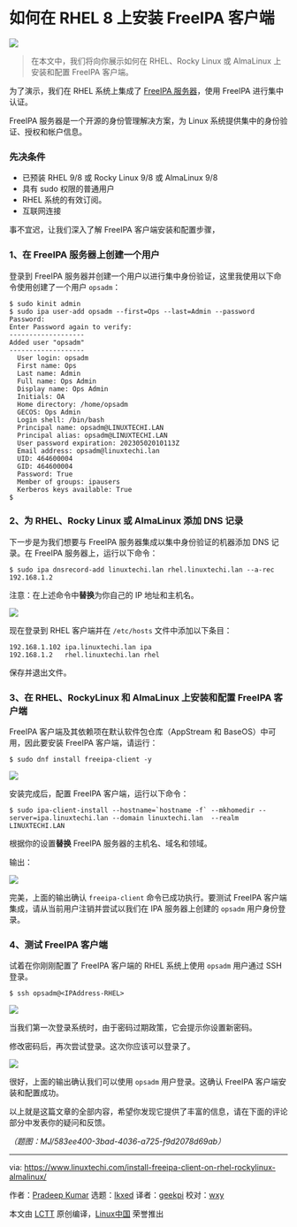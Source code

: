 [#]: subject: "How to Install FreeIPA Client on RHEL | Rocky Linux | AlmaLinux"
[#]: via: "https://www.linuxtechi.com/install-freeipa-client-on-rhel-rockylinux-almalinux/"
[#]: author: "Pradeep Kumar https://www.linuxtechi.com/author/pradeep/"
[#]: collector: "lkxed"
[#]: translator: "geekpi"
[#]: reviewer: "wxy"
[#]: publisher: "wxy"
[#]: url: "https://linux.cn/article-15806-1.html"

如何在 RHEL 8 上安装 FreeIPA 客户端
======

![][0]

> 在本文中，我们将向你展示如何在 RHEL、Rocky Linux 或 AlmaLinux 上安装和配置 FreeIPA 客户端。

为了演示，我们在 RHEL 系统上集成了 [FreeIPA 服务器][6]，使用 FreeIPA 进行集中认证。

FreeIPA 服务器是一个开源的身份管理解决方案，为 Linux 系统提供集中的身份验证、授权和帐户信息。

### 先决条件

- 已预装 RHEL 9/8 或 Rocky Linux 9/8 或 AlmaLinux 9/8
- 具有 sudo 权限的普通用户
- RHEL 系统的有效订阅。
- 互联网连接

事不宜迟，让我们深入了解 FreeIPA 客户端安装和配置步骤，

### 1、在 FreeIPA 服务器上创建一个用户

登录到 FreeIPA 服务器并创建一个用户以进行集中身份验证，这里我使用以下命令使用创建了一个用户 `opsadm`：

```
$ sudo kinit admin
$ sudo ipa user-add opsadm --first=Ops --last=Admin --password
Password:
Enter Password again to verify:
-------------------
Added user "opsadm"
-------------------
  User login: opsadm
  First name: Ops
  Last name: Admin
  Full name: Ops Admin
  Display name: Ops Admin
  Initials: OA
  Home directory: /home/opsadm
  GECOS: Ops Admin
  Login shell: /bin/bash
  Principal name: opsadm@LINUXTECHI.LAN
  Principal alias: opsadm@LINUXTECHI.LAN
  User password expiration: 20230502010113Z
  Email address: opsadm@linuxtechi.lan
  UID: 464600004
  GID: 464600004
  Password: True
  Member of groups: ipausers
  Kerberos keys available: True
$
```

### 2、为 RHEL、Rocky Linux 或 AlmaLinux 添加 DNS 记录

下一步是为我们想要与 FreeIPA 服务器集成以集中身份验证的机器添加 DNS 记录。在 FreeIPA 服务器上，运行以下命令：

```
$ sudo ipa dnsrecord-add linuxtechi.lan rhel.linuxtechi.lan --a-rec 192.168.1.2
```

注意：在上述命令中**替换**为你自己的 IP 地址和主机名。

![][1]

现在登录到 RHEL 客户端并在 `/etc/hosts` 文件中添加以下条目：

```
192.168.1.102 ipa.linuxtechi.lan ipa
192.168.1.2   rhel.linuxtechi.lan rhel
```

保存并退出文件。

### 3、在 RHEL、RockyLinux 和 AlmaLinux 上安装和配置 FreeIPA 客户端

FreeIPA 客户端及其依赖项在默认软件包仓库（AppStream 和 BaseOS）中可用，因此要安装 FreeIPA 客户端，请运行：

```
$ sudo dnf install freeipa-client -y
```

![][2]

安装完成后，配置 FreeIPA 客户端，运行以下命令：

```
$ sudo ipa-client-install --hostname=`hostname -f` --mkhomedir --server=ipa.linuxtechi.lan --domain linuxtechi.lan  --realm LINUXTECHI.LAN
```

根据你的设置**替换** FreeIPA 服务器的主机名、域名和领域。

输出：

![][3]

完美，上面的输出确认 `freeipa-client` 命令已成功执行。要测试 FreeIPA 客户端集成，请从当前用户注销并尝试以我们在 IPA 服务器上创建的 `opsadm` 用户身份登录。

### 4、测试 FreeIPA 客户端

试着在你刚刚配置了 FreeIPA 客户端的 RHEL 系统上使用 `opsadm` 用户通过 SSH 登录。

```
$ ssh opsadm@<IPAddress-RHEL>
```

![][4]

当我们第一次登录系统时，由于密码过期政策，它会提示你设置新密码。

修改密码后，再次尝试登录。这次你应该可以登录了。

![][5]

很好，上面的输出确认我们可以使用 `opsadm` 用户登录。这确认 FreeIPA 客户端安装和配置成功。

以上就是这篇文章的全部内容，希望你发现它提供了丰富的信息，请在下面的评论部分中发表你的疑问和反馈。

*（题图：MJ/583ee400-3bad-4036-a725-f9d2078d69ab）*

--------------------------------------------------------------------------------

via: https://www.linuxtechi.com/install-freeipa-client-on-rhel-rockylinux-almalinux/

作者：[Pradeep Kumar][a]
选题：[lkxed][b]
译者：[geekpi](https://github.com/geekpi)
校对：[wxy](https://github.com/wxy)

本文由 [LCTT](https://github.com/LCTT/TranslateProject) 原创编译，[Linux中国](https://linux.cn/) 荣誉推出

[a]: https://www.linuxtechi.com/author/pradeep/
[b]: https://github.com/lkxed/
[1]: https://www.linuxtechi.com/wp-content/uploads/2023/05/Add-DNS-Record-RHEL-RockyLinux-AlmaLinux-1024x73.png?ezimgfmt=ng:webp/ngcb22
[2]: https://www.linuxtechi.com/wp-content/uploads/2023/05/Install-FreeIPA-Client-DNF-Command-RHEL.png
[3]: https://www.linuxtechi.com/wp-content/uploads/2023/05/Configure-freeipa-client-command-rhel-1024x618.png?ezimgfmt=ng:webp/ngcb22
[4]: https://www.linuxtechi.com/wp-content/uploads/2023/05/First-time-login-opsadm-freeipa-rhel.png?ezimgfmt=ng:webp/ngcb22
[5]: https://www.linuxtechi.com/wp-content/uploads/2023/05/Login-RHEL-System-FreeIPA-Client-1024x198.png?ezimgfmt=ng:webp/ngcb22
[6]: https://linux.cn/article-15783-1.html
[0]: https://img.linux.net.cn/data/attachment/album/202305/12/182652jucsshn48zogzs1h.jpg